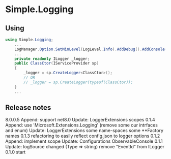 # Simple.Logging


##	Using
```cs
using Simple.Logging;
	...
	LogManager.Option.SetMinLevel(LogLevel.Info).AddDebug().AddConsole();
	...
	private readonly ILogger _logger;
	public ClassCtor(IServiceProvider sp)
	{
		_logger = sp.CreateLogger<ClassCtor>();
		// OR
		// _logger = sp.CreateLogger(typeof(ClassCtor));
	}
	...
```

##  Release notes
8.0.0.5
	Append:
		support net8.0
	Update:
		LoggerExtensions
		scopes
0.1.4
	Append:
		use 'Microsoft.Extensions.Logging' (remove some our intrfaces and enum)
	Update:
		LoggerExtensions
		some name-spaces
		some **Factory names
0.1.3
	refactoring to easily reflect config.json to logger options
0.1.2
	Append:
		implement scope
	Update:
		Configurations
		ObservableConsole
0.1.1
	Update:
		logSource changed (Type => string)
		remove "EventId" from ILogger
0.1.0
	start
